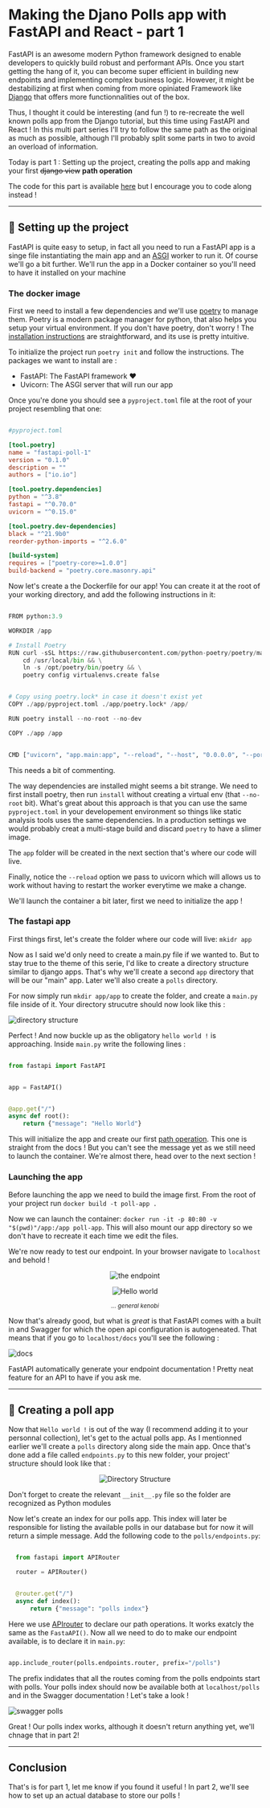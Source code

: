 # Making the Djano Polls app with FastAPI and React - part 1

FastAPI is an awesome modern Python framework designed to enable developers to quickly build robust and performant APIs. 
Once you start getting the hang of it, you can become super efficient in building new endpoints and implementing 
complex business logic. However,  it might be destabilizing at first when coming from more opiniated Framework like [Django](https://www.djangoproject.com/) that 
offers more functionnalities out of the box.

Thus, I thought it could be interesting (and fun !) to re-recreate the well known polls app from the Django tutorial, but this time using FastAPI
and React ! In this multi part series I'll try to follow the same path as the original as much as possible, although I'll probably split
some parts in two to avoid an overload of information. 

Today is part 1 : Setting up the project, creating the polls app and making your first ~~django view~~ **path operation**

The code for this part is available [here](https://github.com/jbrocher/fastapi-poll-1) but I encourage you to code along instead ! 

---

## 🔧 Setting up the project

FastAPI is quite easy to setup, in fact all you need to run a FastAPI app is a singe file instantiating
the main app and an [ASGI](https://asgi.readthedocs.io/en/latest/) worker to run it. Of course we'll go a bit further. We'll run 
the app in a Docker container so you'll need to have it installed on your machine

### The docker image


First we need to install a few dependencies and we'll use [poetry](https://python-poetry.org/docs/) to manage them. Poetry is a modern package manager for python, that also helps you setup your virtual environment. If you don't have poetry, don't worry ! The [installation instructions](https://python-poetry.org/docs/#osx--linux--bashonwindows-install-instructions) are straightforward, and its use is pretty intuitive. 

To initialize the project run `poetry init` and follow the instructions. The packages we want to install are : 
 - FastAPI: The FastAPI framework ❤️
 - Uvicorn: The ASGI server that will run our app

Once you're done you should see a `pyproject.toml` file at the root of your project resembling that one: 

```toml

#pyproject.toml

[tool.poetry]
name = "fastapi-poll-1"
version = "0.1.0"
description = ""
authors = ["io.io"]

[tool.poetry.dependencies]
python = "^3.8"
fastapi = "^0.70.0"
uvicorn = "^0.15.0"

[tool.poetry.dev-dependencies]
black = "^21.9b0"
reorder-python-imports = "^2.6.0"

[build-system]
requires = ["poetry-core>=1.0.0"]
build-backend = "poetry.core.masonry.api"


```


Now let's create a the Dockerfile for our app! You can create it at the root of your working directory, and add the following instructions in it: 


```python 

FROM python:3.9

WORKDIR /app

# Install Poetry
RUN curl -sSL https://raw.githubusercontent.com/python-poetry/poetry/master/get-poetry.py | POETRY_HOME=/opt/poetry python && \
    cd /usr/local/bin && \
    ln -s /opt/poetry/bin/poetry && \
    poetry config virtualenvs.create false


# Copy using poetry.lock* in case it doesn't exist yet
COPY ./app/pyproject.toml ./app/poetry.lock* /app/

RUN poetry install --no-root --no-dev

COPY ./app /app


CMD ["uvicorn", "app.main:app", "--reload", "--host", "0.0.0.0", "--port", "80"]


```

This needs a bit of commenting. 

The way dependencies are installed might seems a bit strange. We need to first install poetry, 
then run `install` without creating a virtual env (that `--no-root` bit). What's great about this approach is that you can use
the same `pyproject.toml` in your developement environment so things like static analysis tools uses the same dependencies. In a production 
settings we would probably creat a multi-stage build and discard `poetry` to have a slimer image. 

The `app` folder will be created in the next section that's where our code will live. 

Finally, notice the `--reload` option we pass to uvicorn which will allows us to work without having to restart the worker everytime we make
a change. 

We'll launch the container a bit later, first we need to initialize the app ! 


### The fastapi app

  First things first, let's create the folder where our code will live: `mkidr app`

  Now as I said we'd only need to create a main.py file if we wanted to. But to stay true to the theme of this serie, I'd like 
  to create a directory structure similar to django apps. That's why we'll create a second `app` directory that will be our "main" 
  app. Later we'll also create a `polls` directory. 

  For now simply run `mkdir app/app` to create the folder, and create a `main.py` file inside of it. Your directory strucutre should now 
  look like this : 

 ![directory structure](https://cdn.hashnode.com/res/hashnode/image/upload/v1635364028526/bjhcE5_tz.png?auto=compress)

 Perfect ! And now buckle up as the obligatory `hello world !` is approaching. Inside `main.py` write the following lines : 

```python

from fastapi import FastAPI


app = FastAPI()


@app.get("/")
async def root():
    return {"message": "Hello World"}

```

This will initialize the app and create our first [path operation](https://fastapi.tiangolo.com/tutorial/first-steps/). This one 
is straight from the docs ! But you can't see the message yet as we still need to launch the container. We're almost there, 
head over to the next section ! 


### Launching the app

Before launching the app we need to build the image first. From the root of your project run `docker build -t poll-app .`

Now we can launch the container: `docker run -it -p 80:80 -v "$(pwd)"/app:/app poll-app`. This will also mount
our app directory so we don't have to recreate it each time we edit the files. 

We're now ready to test our endpoint. In your browser navigate to `localhost` and behold ! 

<center >

![the endpoint](https://cdn.hashnode.com/res/hashnode/image/upload/v1635274086447/WFE1yO918.png?auto=compress)

</center>

<center>

![Hello world](https://media.giphy.com/media/lIzAEoZEn571u/giphy.gif)

<small>*... general kenobi*</small>

</center>

Now that's already good, but what is *great* is that FastAPI comes with a built in and Swagger for which the open api configuration 
is autogeneated. That means that if you go to `localhost/docs` you'll see the following : 

![docs](https://cdn.hashnode.com/res/hashnode/image/upload/v1635274196047/B9w6r4ub3.png?auto=compress)

FastAPI automatically generate your endpoint documentation ! Pretty neat feature for an API to have if you ask me. 


--- 

## 📜 Creating a poll app

 Now that `Hello world !` is out of the way (I recommend adding it to your personnal collection), let's get to the actual polls app. As
 I mentionned earlier we'll create a `polls` directory along side the main app. Once that's done add a file called `endpoints.py` to 
 this new folder, your project' structure should look like that : 

 <center>

 ![Directory Structure](https://cdn.hashnode.com/res/hashnode/image/upload/v1635368833896/fu9-1nq1Y.png?auto=compress)

 </center>

 Don't forget to create the relevant `__init__.py` file so the folder are recognized as Python modules


 Now let's create an index for our polls app. This index will later be responsible for listing the available polls in our database but for now it will return a simple message. Add the following code to the `polls/endpoints.py`: 


```python

  from fastapi import APIRouter

  router = APIRouter()


  @router.get("/")
  async def index():
      return {"message": "polls index"}


```

Here we use [APIrouter](https://fastapi.tiangolo.com/tutorial/bigger-applications/#apirouter) to declare our path operations. It works exatcly the same as 
the `FastaAPI()`. Now all we need to do to make our endpoint available, is to declare it in `main.py`:

```python

app.include_router(polls.endpoints.router, prefix="/polls")

```

 The prefix indidates that all the routes coming from the polls endpoints start with polls. Your polls index should now be available both
 at `localhost/polls` and in the Swagger documentation ! Let's take a look ! 
  

   ![swagger polls](https://cdn.hashnode.com/res/hashnode/image/upload/v1635363516528/OAkgF4bj5.gif?auto=compress)

 Great ! Our polls index works, although it doesn't return anything yet, we'll chnage that in part 2!

---

## Conclusion

That's is for part 1, let me know if you found it useful ! In part 2, we'll see how to set up an actual database to store our polls !
